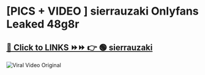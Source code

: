 
 # [PICS + VIDEO ] sierrauzaki Onlyfans Leaked 48g8r

## <h2><a href="https://clipsfans.com/sierrauzaki&ref=git">🔗 Click to LINKS ⏩⏩ 👉 🟢 sierrauzaki </a></h2>

<a href="https://clipsfans.com/sierrauzaki&ref=git" rel="nofollow" data-target="animated-image.originalLink"><img src="https://i.ibb.co.com/xMMVF88/686577567.gif" alt="Viral Video Original" style="max-width: 100%; display: inline-block;" data-target="animated-image.originalImage"></a>

